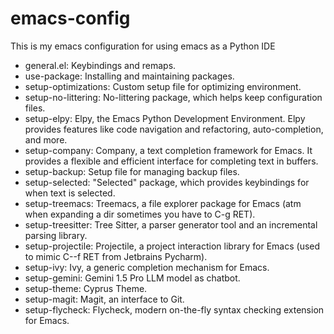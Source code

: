 # emacs-config
This is my emacs configuration for using emacs as a Python IDE

* general.el: Keybindings and remaps.
* use-package: Installing and maintaining packages.
* setup-optimizations: Custom setup file for optimizing environment.
* setup-no-littering: No-littering package, which helps keep configuration files.
* setup-elpy: Elpy, the Emacs Python Development Environment. Elpy provides features like code navigation and refactoring, auto-completion, and more.
* setup-company: Company, a text completion framework for Emacs. It provides a flexible and efficient interface for completing text in buffers.
* setup-backup: Setup file for managing backup files.
* setup-selected: "Selected" package, which provides keybindings for when text is selected.
* setup-treemacs: Treemacs, a file explorer package for Emacs (atm when expanding a dir sometimes you have to C-g RET).
* setup-treesitter: Tree Sitter, a parser generator tool and an incremental parsing library.
* setup-projectile: Projectile, a project interaction library for Emacs (used to mimic C-<shift>-f RET from Jetbrains Pycharm).
* setup-ivy: Ivy, a generic completion mechanism for Emacs.
* setup-gemini: Gemini 1.5 Pro LLM model as chatbot.
* setup-theme: Cyprus Theme.
* setup-magit: Magit, an interface to Git.
* setup-flycheck: Flycheck, modern on-the-fly syntax checking extension for Emacs.
